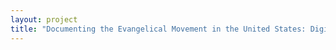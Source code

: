```yaml
--- 
layout: project 
title: "Documenting the Evangelical Movement in the United States: Digitizing Baptist State Convention of North Carolina Open-Reel Audiotapes, 1957-1980" 
---
```



